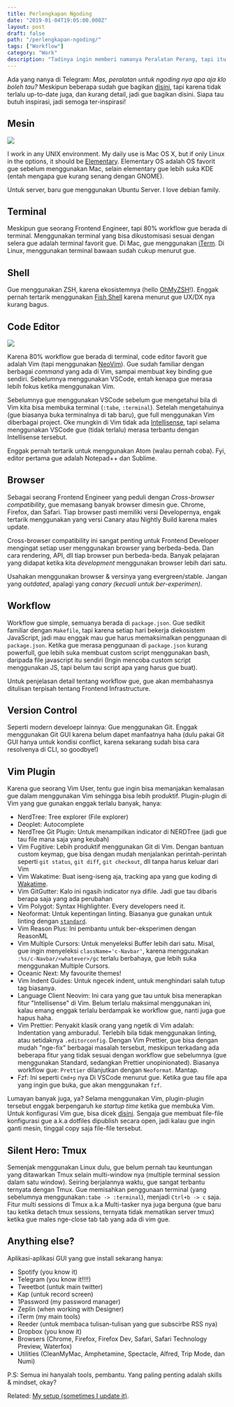 ```yaml
---
title: Perlengkapan Ngoding
date: "2019-01-04T19:05:00.000Z"
layout: post
draft: false
path: "/perlengkapan-ngoding/"
tags: ["Workflow"]
category: "Work"
description: "Tadinya ingin memberi namanya Peralatan Perang, tapi itu terlalu mainstream."
---
```


Ada yang nanya di Telegram: _Mas, peralatan untuk ngoding nya apa aja klo boleh tau?_ Meskipun beberapa sudah gue bagikan [disini](https://github.com/108kb/setup), tapi karena tidak terlalu up-to-date juga, dan kurang detail, jadi gue bagikan disini. Siapa tau butuh inspirasi, jadi semoga ter-inspirasi!

## Mesin

![](./perlengkapan-ngoding-mesin.png)

I work in any UNIX environment. My daily use is Mac OS X, but if only Linux in the options, it should be [Elementary](https://elementary.io). Elementary OS adalah OS favorit gue sebelum menggunakan Mac, selain elementary gue lebih suka KDE (entah mengapa gue kurang senang dengan GNOME).

Untuk server, baru gue menggunakan Ubuntu Server. I love debian family.

## Terminal

Meskipun gue seorang Frontend Engineer, tapi 80% workflow gue berada di terminal. Menggunakan terminal yang bisa dikustomisasi sesuai dengan selera gue adalah terminal favorit gue. Di Mac, gue menggunakan [iTerm](https://www.iterm2.com). Di Linux, menggunakan terminal bawaan sudah cukup menurut gue.

## Shell

Gue menggunakan ZSH, karena ekosistemnya (hello [OhMyZSH](https://ohmyz.sh)!). Enggak pernah tertarik menggunakan [Fish Shell](https://fishshell.com/) karena menurut gue UX/DX nya kurang bagus.

## Code Editor

![](./perlengkapan-ngoding-editor.png)

Karena 80% workflow gue berada di terminal, code editor favorit gue adalah Vim (tapi menggunakan [NeoVim](https://neovim.io)). Gue sudah familiar dengan berbagai _command_ yang ada di Vim, sampai membuat key binding gue sendiri. Sebelumnya menggunakan VSCode, entah kenapa gue merasa lebih fokus ketika menggunakan Vim.

Sebelumnya gue menggunakan VSCode sebelum gue mengetahui bila di Vim kita bisa membuka terminal (`:tabe`, `:terminal`). Setelah mengetahuinya (gue biasanya buka terminalnya di tab baru), gue full menggunakan Vim diberbagai project. Oke mungkin di Vim tidak ada [Intellisense](https://code.visualstudio.com/docs/editor/intellisense), tapi selama menggunakan VSCode gue (tidak terlalu) merasa terbantu dengan Intellisense tersebut.

Enggak pernah tertarik untuk menggunakan Atom (walau pernah coba). Fyi, editor pertama gue adalah Notepad++ dan Sublime.

## Browser

Sebagai seorang Frontend Engineer yang peduli dengan _Cross-browser compatibility_, gue memasang banyak browser dimesin gue. Chrome, Firefox, dan Safari. Tiap browser pasti memiliki versi Developernya, engak tertarik menggunakan yang versi Canary atau Nightly Build karena males update.

Cross-browser compatibility ini sangat penting untuk Frontend Developer mengingat setiap user menggunakan browser yang berbeda-beda. Dan cara rendering, API, dll tiap browser pun berbeda-beda. Banyak pelajaran yang didapat ketika kita _development_ menggunakan browser lebih dari satu.

Usahakan menggunakan browser & versinya yang evergreen/stable. Jangan yang _outdated_, apalagi yang _canary (kecuali untuk ber-experimen)_.

## Workflow

Workflow gue simple, semuanya berada di `package.json`. Gue sedikit familiar dengan `Makefile`, tapi karena setiap hari bekerja diekosistem JavaScript, jadi mau enggak mau gue harus memaksimalkan penggunaan di `package.json`. Ketika gue merasa penggunaan di `package.json` kurang powerfull, gue lebih suka membuat custom script menggunakan bash, daripada file javascript itu sendiri (Ingin mencoba custom script menggunakan JS, tapi belum tau script apa yang harus gue buat).

Untuk penjelasan detail tentang workflow gue, gue akan membahasnya ditulisan terpisah tentang Frontend Infrastructure.

## Version Control

Seperti modern develoepr lainnya: Gue menggunakan Git. Enggak menggunakan Git GUI karena belum dapet manfaatnya haha (dulu pakai Git GUI hanya untuk kondisi conflict, karena sekarang sudah bisa cara resolvenya di CLI, so goodbye!)

## Vim Plugin

Karena gue seorang Vim User, tentu gue ingin bisa memanjakan kemalasan gue dalam menggunakan Vim sehingga bisa lebih produktif. Plugin-plugin di Vim yang gue gunakan enggak terlalu banyak, hanya:

- NerdTree: Tree explorer (File explorer)
- Deoplet: Autocomplete
- NerdTree Git Plugin: Untuk menampilkan indicator di NERDTree (jadi gue tau file mana saja yang keubah)
- Vim Fugitive: Lebih produktif menggunakan Git di Vim. Dengan bantuan custom keymap, gue bisa dengan mudah menjalankan perintah-perintah seperti `git status`, `git diff`, `git checkout`, dll tanpa harus keluar dari Vim
- Vim Wakatime: Buat iseng-iseng aja, tracking apa yang gue koding di [Wakatime](https://wakatime.com/@108kb).
- Vim GitGutter: Kalo ini ngasih indicator nya difile. Jadi gue tau dibaris berapa saja yang ada perubahan
- Vim Polygot: Syntax Highlighter. Every developers need it.
- Neoformat: Untuk kepentingan linting. Biasanya gue gunakan untuk linting dengan [`standard`](https://standardjs.com).
- Vim Reason Plus: Ini pembantu untuk ber-eksperimen dengan ReasonML
- Vim Multiple Cursors: Untuk menyeleksi Buffer lebih dari satu. Misal, gue ingin menyeleksi `className='c-Navbar'`, karena menggunakan `:%s/c-Navbar/<whatever>/gc` terlalu berbahaya, gue lebih suka menggunakan Multiple Cursors.
- Oceanic Next: My favourite themes!
- Vim Indent Guides: Untuk ngecek indent, untuk menghindari salah tutup tag biasanya.
- Language Client Neovim: Ini cara yang gue tau untuk bisa menerapkan fitur "Intellisense" di Vim. Belum terlalu maksimal menggunakan ini, kalau emang enggak terlalu berdampak ke workflow gue, nanti juga gue hapus haha.
- Vim Prettier: Penyakit klasik orang yang ngetik di Vim adalah: Indentation yang amburadul. Terlebih bila tidak menggunakan linting, atau setidaknya `.editorconfig`. Dengan Vim Prettier, gue bisa dengan mudah "nge-fix" berbagai masalah tersebut, meskipun terkadang ada beberapa fitur yang tidak sesuai dengan workflow gue sebelumnya (gue menggunakan Standard, sedangkan Prettier unopinionated). Biasanya workflow gue: `Prettier` dilanjutkan dengan `Neoformat`. Mantap.
- Fzf: Ini seperti `Cmd+p` nya Di VSCode menurut gue. Ketika gue tau file apa yang ingin gue buka, gue akan menggunakan `fzf`.

Lumayan banyak juga, ya? Selama menggunakan Vim, plugin-plugin tersebut enggak berpengaruh ke _startup time_ ketika gue membuka Vim. Untuk konfigurasi Vim gue, bisa dicek [disini](https://github.com/108kb/setup/blob/master/.vimrc). Sengaja gue membuat file-file konfigurasi gue a.k.a dotfiles dipublish secara open, jadi kalau gue ingin ganti mesin, tinggal copy saja file-file tersebut.

## Silent Hero: Tmux

Semenjak menggunakan Linux dulu, gue belum pernah tau keuntungan yang ditawarkan Tmux selain multi-window nya (multiple terminal session dalam satu window). Seiring berjalannya waktu, gue sangat terbantu ternyata dengan Tmux. Gue memisahkan penggunaan terminal (yang sebelumnya menggunakan`:tabe -> :terminal`), menjadi `Ctrl+b -> c` saja. Fitur multi sessions di Tmux a.k.a Multi-tasker nya juga berguna (gue baru tau ketika detach tmux sessions, ternyata tidak mematikan server tmux) ketika gue males nge-close tab tab yang ada di vim gue.

## Anything else?

Aplikasi-aplikasi GUI yang gue install sekarang hanya:

- Spotify (you know it)
- Telegram (you know it!!!!)
- Tweetbot (untuk main twitter)
- Kap (untuk record screen)
- 1Password (my password manager)
- Zeplin (when working with Designer)
- iTerm (my main tools)
- Reeder (untuk membaca tulisan-tulisan yang gue subscirbe RSS nya)
- Dropbox (you know it)
- Browsers (Chrome, Firefox, Firefox Dev, Safari, Safari Technology Preview, Waterfox)
- Utilities (CleanMyMac, Amphetamine, Spectacle, Alfred, Trip Mode, dan Numi)

P.S: Semua ini hanyalah tools, pembantu. Yang paling penting adalah skills & mindset, okay?

Related: [My setup (sometimes I update it)](https://github.com/108kb/setup).
